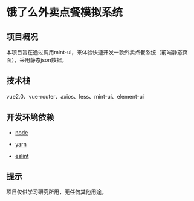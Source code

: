 # 饿了么外卖点餐模拟系统

## 项目概况
本项目旨在通过调用mint-ui，来体验快速开发一款外卖点餐系统（前端静态页面），采用静态json数据。

## 技术栈
vue2.0、vue-router、axios、less、mint-ui、element-ui

## 开发环境依赖

- [node](https://nodejs.org/en/)

- [yarn](https://yarnpkg.com/zh-Hans/)

- [eslint](http://eslint.org/)

## 提示
项目仅供学习研究所用，无任何其他用途。